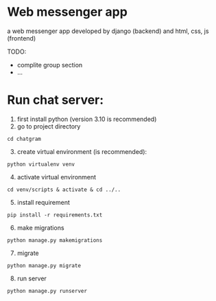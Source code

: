 # Web messenger app
a web messenger app developed by django (backend) and html, css, js (frontend)

TODO:
  - complite group section
  - ...

# Run chat server:
1. first install python (version 3.10 is recommended)
2. go to project directory
```
cd chatgram
```
3. create virtual environment (is recommended):
```
python virtualenv venv
```
4. activate virtual environment
```
cd venv/scripts & activate & cd ../..
```
5. install requirement
```
pip install -r requirements.txt
```
6. make migrations
```
python manage.py makemigrations
```
7. migrate
```
python manage.py migrate
```
8. run server
```
python manage.py runserver
```

